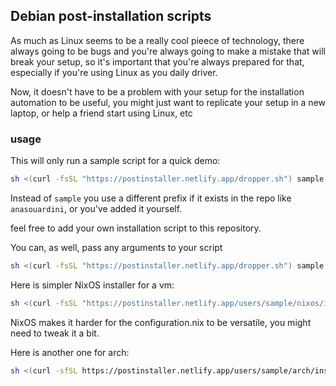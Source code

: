 ## Debian post-installation scripts

As much as Linux seems to be a really cool pieece of technology, there always going to be bugs and you're always going to make a mistake that will break your setup, so it's important that you're always prepared for that, especially if you're using Linux as you daily driver.

Now, it doesn't have to be a problem with your setup for the installation automation to be useful, you might just want to replicate your setup in a new laptop, or help a friend start using Linux, etc

### usage

This will only run a sample script for a quick demo:

```bash
sh <(curl -fsSL "https://postinstaller.netlify.app/dropper.sh") sample
```

Instead of `sample` you use a different prefix if it exists in the repo like `anasouardini`, or you've added it yourself.

feel free to add your own installation script to this repository.

You can, as well, pass any arguments to your script

```bash
sh <(curl -fsSL "https://postinstaller.netlify.app/dropper.sh") sample run check-env etc
```

Here is simpler NixOS installer for a vm:

```bash
sh <(curl -fsSL "https://postinstaller.netlify.app/users/sample/nixos/install.sh")
```

NixOS makes it harder for the configuration.nix to be versatile, you might need to tweak it a bit.

Here is another one for arch:

```bash
sh <(curl -sfSL https://postinstaller.netlify.app/users/sample/arch/install.sh)
```